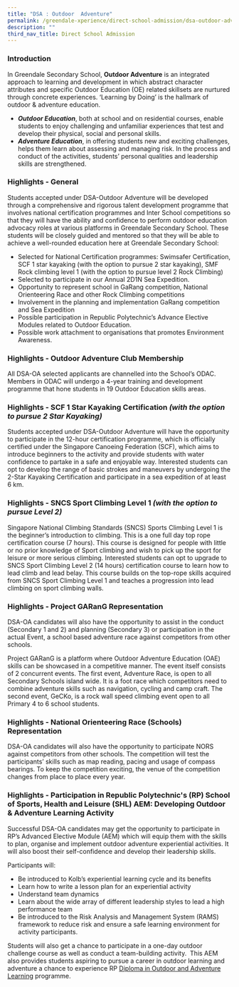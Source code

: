 ```yaml
---
title: "DSA : Outdoor  Adventure"
permalink: /greendale-xperience/direct-school-admission/dsa-outdoor-adventure-education/
description: ""
third_nav_title: Direct School Admission
---
```

### Introduction 

In Greendale Secondary School, **Outdoor Adventure** is an integrated approach to learning and development in which abstract character attributes and specific Outdoor Education (OE) related skillsets are nurtured through concrete experiences. ‘Learning by Doing’ is the hallmark of outdoor & adventure education.

*   **_Outdoor Education_**, both at school and on residential courses, enable students to enjoy challenging and unfamiliar experiences that test and develop their physical, social and personal skills.
*   **_Adventure Education_**, in offering students new and exciting challenges, helps them learn about assessing and managing risk. In the process and conduct of the activities, students’ personal qualities and leadership skills are strengthened.

### Highlights - General

Students accepted under DSA-Outdoor Adventure will be developed through a comprehensive and rigorous talent development programme that involves national certification programmes and Inter School competitions so that they will have the ability and confidence to perform outdoor education advocacy roles at various platforms in Greendale Secondary School. These students will be closely guided and mentored so that they will be able to achieve a well-rounded education here at Greendale Secondary School:

*   Selected for National Certification programmes: Swimsafer Certification, SCF 1 star kayaking (with the option to pursue 2 star kayaking), SMF Rock climbing level 1 (with the option to pursue level 2 Rock Climbing)
*   Selected to participate in our Annual 2D1N Sea Expedition.
*   Opportunity to represent school in GaRang competition, National Orienteering Race and other Rock Climbing competitions
*   Involvement in the planning and implementation GaRang competition and Sea Expedition
*   Possible participation in Republic Polytechnic’s Advance Elective Modules related to Outdoor Education.
*   Possible work attachment to organisations that promotes Environment Awareness.

### Highlights - **Outdoor Adventure Club Membership**

All DSA-OA selected applicants are channelled into the School’s ODAC. Members in ODAC will undergo a 4-year training and development programme that hone students in 19 Outdoor Education skills areas.

### Highlights - **SCF 1 Star Kayaking Certification** _(with the option to pursue 2 Star Kayaking)_

Students accepted under DSA-Outdoor Adventure will have the opportunity to participate in the 12-hour certification programme, which is officially certified under the Singapore Canoeing Federation (SCF), which aims to introduce beginners to the activity and provide students with water confidence to partake in a safe and enjoyable way. Interested students can opt to develop the range of basic strokes and maneuvers by undergoing the 2-Star Kayaking Certification and participate in a sea expedition of at least 6 km.

### Highlights - **SNCS Sport Climbing Level 1** _(with the option to pursue Level 2)_

Singapore National Climbing Standards (SNCS) Sports Climbing Level 1 is the beginner’s introduction to climbing. This is a one full day top rope certification course (7 hours). This course is designed for people with little or no prior knowledge of Sport climbing and wish to pick up the sport for leisure or more serious climbing. Interested students can opt to upgrade to SNCS Sport Climbing Level 2 (14 hours) certification course to learn how to lead climb and lead belay. This course builds on the top-rope skills acquired from SNCS Sport Climbing Level 1 and teaches a progression into lead climbing on sport climbing walls.

### Highlights - **Project GARanG Representation**

DSA-OA candidates will also have the opportunity to assist in the conduct (Secondary 1 and 2) and planning (Secondary 3) or participation in the actual Event, a school based adventure race against competitors from other schools.

Project GARanG is a platform where Outdoor Adventure Education (OAE) skills can be showcased in a competitive manner. The event itself consists of 2 concurrent events. The first event, Adventure Race, is open to all Secondary Schools island wide. It is a foot race which competitors need to combine adventure skills such as navigation, cycling and camp craft. The second event, GeCKo, is a rock wall speed climbing event open to all Primary 4 to 6 school students.

### Highlights - **National Orienteering Race (Schools) Representation**

DSA-OA candidates will also have the opportunity to participate NORS against competitors from other schools. The competition will test the participants’ skills such as map reading, pacing and usage of compass bearings. To keep the competition exciting, the venue of the competition changes from place to place every year.

### Highlights - **Participation in Republic Polytechnic's (RP) School of Sports, Health and Leisure (SHL) AEM: Developing Outdoor & Adventure Learning Activity**

Successful DSA-OA candidates may get the opportunity to participate in RP’s Advanced Elective Module (AEM) which will equip them with the skills to plan, organise and implement outdoor adventure experiential activities. It will also boost their self-confidence and develop their leadership skills.

Participants will:

*   Be introduced to Kolb’s experiential learning cycle and its benefits
*   Learn how to write a lesson plan for an experiential activity
*   Understand team dynamics
*   Learn about the wide array of different leadership styles to lead a high performance team
*   Be introduced to the Risk Analysis and Management System (RAMS) framework to reduce risk and ensure a safe learning environment for activity participants.

Students will also get a chance to participate in a one-day outdoor challenge course as well as conduct a team-building activity.  This AEM also provides students aspiring to pursue a career in outdoor learning and adventure a chance to experience RP [Diploma in Outdoor and Adventure Learning](https://www.rp.edu.sg/shl/full-time-diplomas/details/r33) programme.
